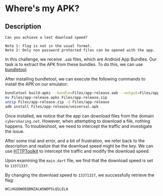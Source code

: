 # Where's my APK?

## Description
```
Can you achieve a leet download speed?

Note 1: Flag is not in the usual format. 
Note 2: Only non password protected files can be opened with the app.
```

In this challenge, we receive `.aab` files, which are Android App Bundles. Our task is to extract the APK from these bundles. To do this, we can use [bundletool](https://github.com/google/bundletool).

After installing bundletool, we can execute the following commands to install the APK on our emulator:
```bash
bundletool build-apks --bundle=Files/app-release.aab --output=Files/app-release.apks
mv Files/app-release.apks Files/app-release.zip
unzip Files/app-release.zip -d Files/app-release
adb install Files/app-release/universal.apk
```

Once installed, we notice that the app can download files from the domain `cybersharing.net`. However, when attempting to download a file, nothing happens. To troubleshoot, we need to intercept the traffic and investigate the issue.

After some trial and error, and a bit of frustration, we refer back to the description and realize that the download speed might be the key. We can use [HTTPToolkit](https://httptoolkit.com/) to intercept the traffic and modify the download speed.

Upon examining the `main.dart` file, we find that the download speed is set to `13371337`.

By changing the download speed to `13371337`, we successfully retrieve the flag:
```
WCLHGQOWOEQBNZALWSWDPSLQSLELA
```